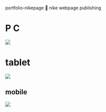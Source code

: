 portfolio-nikepage
🌿 nike webpage publishing

<h1>P C</h1>
<img src="https://user-images.githubusercontent.com/87287296/138562994-cb733963-6e5c-4dd1-b666-a523e1ceeb87.gif">
<h1>tablet</h1>
<img src="https://user-images.githubusercontent.com/87287296/138562942-0cf4f7b2-ec25-4356-a226-77ea84ab185b.gif">
<h2>mobile</h2>
<img src="https://user-images.githubusercontent.com/87287296/138563015-73ff12f2-d10a-436d-9ed1-0e2304c77a9b.gif">
